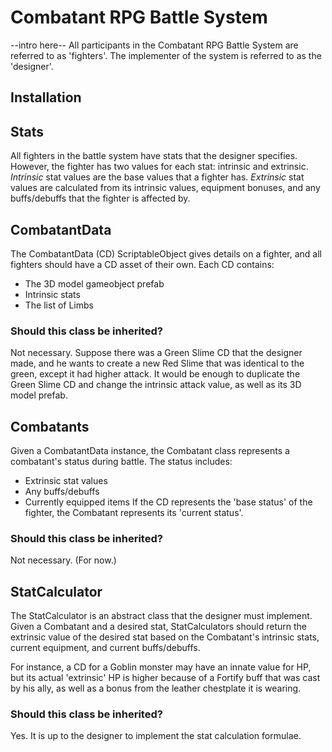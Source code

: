 # Combatant RPG Battle System
--intro here--
All participants in the Combatant RPG Battle System are referred to as 'fighters'.
The implementer of the system is referred to as the 'designer'.

## Installation

## Stats
All fighters in the battle system have stats that the designer specifies. However, the fighter has two values for each stat: intrinsic and extrinsic. *Intrinsic* stat values are the base values that a fighter has. *Extrinsic* stat values are calculated from its intrinsic values, equipment bonuses, and any buffs/debuffs that the fighter is affected by.


## CombatantData 
The CombatantData (CD) ScriptableObject gives details on a fighter, and all fighters should have a CD asset of their own. Each CD contains:
* The 3D model gameobject prefab
* Intrinsic stats
* The list of Limbs

### Should this class be inherited?
Not necessary. Suppose there was a Green Slime CD that the designer made, and he wants to create a new Red Slime that was identical to the green, except it had higher attack. It would be enough to duplicate the Green Slime CD and change the intrinsic attack value, as well as its 3D model prefab.

## Combatants
Given a CombatantData instance, the Combatant class represents a combatant's status during battle. The status includes:
* Extrinsic stat values
* Any buffs/debuffs
* Currently equipped items
If the CD represents the 'base status' of the fighter, the Combatant represents its 'current status'.

### Should this class be inherited?
Not necessary. (For now.)

## StatCalculator
The StatCalculator is an abstract class that the designer must implement. Given a Combatant and a desired stat, StatCalculators should return the extrinsic value of the desired stat based on the Combatant's intrinsic stats, current equipment, and current buffs/debuffs.

For instance, a CD for a Goblin monster may have an innate value for HP, but its actual 'extrinsic' HP is higher because of a Fortify buff that was cast by his ally, as well as a bonus from the leather chestplate it is wearing. 

### Should this class be inherited?
Yes. It is up to the designer to implement the stat calculation formulae.
